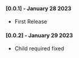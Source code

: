 #### [0.0.1] - January 28 2023

* First Release

#### [0.0.2] - January 29 2023

* Child required fixed
